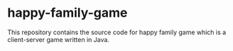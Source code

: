 # happy-family-game
This repository contains the source code for happy family game which is a client-server game written in Java.
